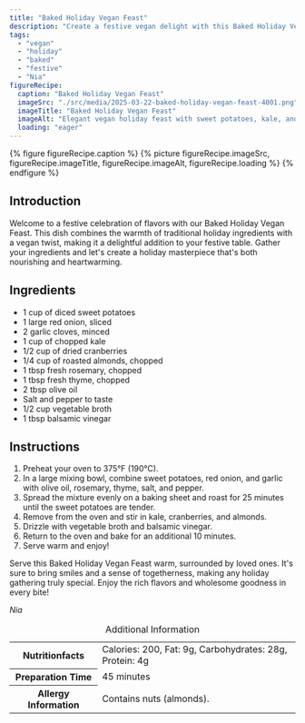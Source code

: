 ```yaml
---
title: "Baked Holiday Vegan Feast"
description: "Create a festive vegan delight with this Baked Holiday Vegan Feast recipe, featuring sweet potatoes, kale, and cranberries baked to perfection."
tags:
  - "vegan"
  - "holiday"
  - "baked"
  - "festive"
  - "Nia"
figureRecipe: 
  caption: "Baked Holiday Vegan Feast"
  imageSrc: "./src/media/2025-03-22-baked-holiday-vegan-feast-4001.png"
  imageTitle: "Baked Holiday Vegan Feast"
  imageAlt: "Elegant vegan holiday feast with sweet potatoes, kale, and cranberries, adorned with pine cones and herbs, on a simple table with warm lighting."
  loading: "eager"
---
```


{% figure figureRecipe.caption %}
{% picture figureRecipe.imageSrc, figureRecipe.imageTitle, figureRecipe.imageAlt, figureRecipe.loading %}
{% endfigure %}

## Introduction

Welcome to a festive celebration of flavors with our Baked Holiday Vegan Feast. This dish combines the warmth of traditional holiday ingredients with a vegan twist, making it a delightful addition to your festive table. Gather your ingredients and let's create a holiday masterpiece that's both nourishing and heartwarming.

## Ingredients

- 1 cup of diced sweet potatoes 
- 1 large red onion, sliced 
- 2 garlic cloves, minced 
- 1 cup of chopped kale 
- 1/2 cup of dried cranberries 
- 1/4 cup of roasted almonds, chopped 
- 1 tbsp fresh rosemary, chopped 
- 1 tbsp fresh thyme, chopped 
- 2 tbsp olive oil 
- Salt and pepper to taste 
- 1/2 cup vegetable broth 
- 1 tbsp balsamic vinegar

## Instructions

1. Preheat your oven to 375°F (190°C). 
2. In a large mixing bowl, combine sweet potatoes, red onion, and garlic with olive oil, rosemary, thyme, salt, and pepper. 
3. Spread the mixture evenly on a baking sheet and roast for 25 minutes until the sweet potatoes are tender. 
4. Remove from the oven and stir in kale, cranberries, and almonds. 
5. Drizzle with vegetable broth and balsamic vinegar. 
6. Return to the oven and bake for an additional 10 minutes. 
7. Serve warm and enjoy!

Serve this Baked Holiday Vegan Feast warm, surrounded by loved ones. It's sure to bring smiles and a sense of togetherness, making any holiday gathering truly special. Enjoy the rich flavors and wholesome goodness in every bite!

*Nia*

<table><caption class='sr-only'>Additional Information</caption><tr><th>Nutritionfacts</th><td>Calories: 200, Fat: 9g, Carbohydrates: 28g, Protein: 4g&nbsp;</td></tr><tr><th>Preparation Time</th><td>45 minutes&nbsp;</td></tr><tr><th>Allergy Information</th><td>Contains nuts (almonds).&nbsp;</td></tr></table>

